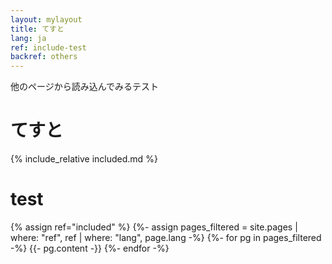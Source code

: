 ```yaml
---
layout: mylayout
title: てすと
lang: ja
ref: include-test
backref: others
---
```


他のページから読み込んでみるテスト

# てすと

{% include_relative included.md %}

# test

{% assign ref="included" %}
{%- assign pages_filtered = site.pages | where: "ref", ref | where: "lang", page.lang -%}
{%- for pg in pages_filtered -%}
  {{-  pg.content -}}
{%- endfor -%}
